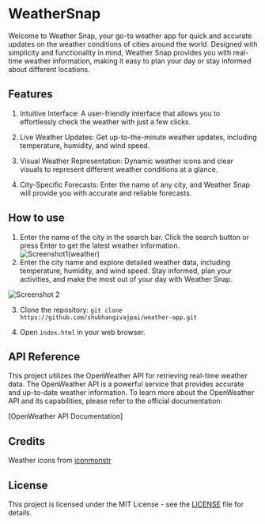 # WeatherSnap
Welcome to Weather Snap, your go-to weather app for quick and accurate updates on the weather conditions of cities around the world. Designed with simplicity and functionality in mind, Weather Snap provides you with real-time weather information, making it easy to plan your day or stay informed about different locations.


## Features
1. Intuitive Interface: A user-friendly interface that allows you to effortlessly check the weather with just a few clicks.

2. Live Weather Updates: Get up-to-the-minute weather updates, including temperature, humidity, and wind speed.

3. Visual Weather Representation: Dynamic weather icons and clear visuals to represent different weather conditions at a glance.

4. City-Specific Forecasts: Enter the name of any city, and Weather Snap will provide you with accurate and reliable forecasts.
## How to use
1. Enter the name of the city in the search bar. Click the search button or press Enter to get the latest weather information.
![Screenshot1(weather)](https://github.com/shubhangivajpai/WeatherSnap/assets/106021469/e6394e53-b8d4-4d82-8405-f6763c37ee6a)
2. Enter the city name and explore detailed weather data, including temperature, humidity, and wind speed.
Stay informed, plan your activities, and make the most out of your day with Weather Snap.

![Screenshot 2](https://github.com/shubhangivajpai/WeatherSnap/commit/a5a5f904f9e0e90d49202a2516c1acb1a8ebd02d)

3. Clone the repository: `git clone https://github.com/shubhangivajpai/weather-app.git`

4. Open `index.html` in your web browser.


## API Reference

This project utilizes the OpenWeather API for retrieving real-time weather data. The OpenWeather API is a powerful service that provides accurate and up-to-date weather information. To learn more about the OpenWeather API and its capabilities, please refer to the official documentation:

[OpenWeather API Documentation]


## Credits
Weather icons from [iconmonstr](https://iconmonstr.com/)


## License
This project is licensed under the MIT License - see the [LICENSE](LICENSE) file for details.
